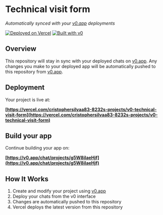 # Technical visit form

*Automatically synced with your [v0.app](https://v0.app) deployments*

[![Deployed on Vercel](https://img.shields.io/badge/Deployed%20on-Vercel-black?style=for-the-badge&logo=vercel)](https://vercel.com/cristophersilvaa83-8232s-projects/v0-technical-visit-form)
[![Built with v0](https://img.shields.io/badge/Built%20with-v0.app-black?style=for-the-badge)](https://v0.app/chat/projects/g5W8iIaeHjf)

## Overview

This repository will stay in sync with your deployed chats on [v0.app](https://v0.app).
Any changes you make to your deployed app will be automatically pushed to this repository from [v0.app](https://v0.app).

## Deployment

Your project is live at:

**[https://vercel.com/cristophersilvaa83-8232s-projects/v0-technical-visit-form](https://vercel.com/cristophersilvaa83-8232s-projects/v0-technical-visit-form)**

## Build your app

Continue building your app on:

**[https://v0.app/chat/projects/g5W8iIaeHjf](https://v0.app/chat/projects/g5W8iIaeHjf)**

## How It Works

1. Create and modify your project using [v0.app](https://v0.app)
2. Deploy your chats from the v0 interface
3. Changes are automatically pushed to this repository
4. Vercel deploys the latest version from this repository
